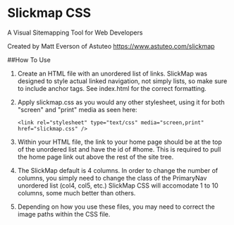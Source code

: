# Slickmap CSS
A Visual Sitemapping Tool for Web Developers

Created by Matt Everson of Astuteo
https://www.astuteo.com/slickmap


##How To Use

1. Create an HTML file with an unordered list of links. SlickMap was
   designed to style actual linked navigation, not simply lists, so make
   sure to include anchor tags. See index.html for the correct formatting.

2. Apply slickmap.css as you would any other stylesheet, using it for both
   "screen" and "print" media as seen here:

   `<link rel="stylesheet" type="text/css" media="screen,print" href="slickmap.css" />`

3. Within your HTML file, the link to your home page should be at the top
   of the unordered list and have the id of #home. This is required to pull
   the home page link out above the rest of the site tree.

4. The SlickMap default is 4 columns. In order to change the number of
   columns, you simply need to change the class of the PrimaryNav unordered
   list (col4, col5, etc.) SlickMap CSS will accomodate 1 to 10 columns,
   some much better than others.

5. Depending on how you use these files, you may need to correct the image
   paths within the CSS file.


